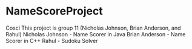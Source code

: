 # NameScoreProject
Cosci
This project is group 11 (Nicholas Johnson, Brian Anderson, and Rahul)
Nicholas Johnson - Name Scorer in Java
Brian Anderson - Name Scorer in C++
Rahul - Sudoku Solver
